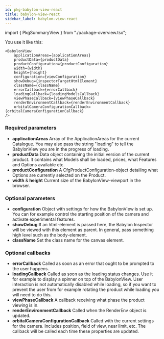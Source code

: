 ```yaml
---
id: pkg-babylon-view-react
title: babylon-view-react
sidebar_label: babylon-view-react
---
```


import { PkgSummaryView } from "./package-overview.tsx";

<PkgSummaryView n="babylon-view-react" />

You use it like this:

```tsx
<BabylonView
	applicationAreas={applicationAreas}
	productData={productData}
	productConfiguration={productConfiguration}
	width={width}
	height={height}
	configuration={viewConfiguration}
	showDebug={inspectorTargetHtmlElement}
	className={className}
	errorCallback={errorCallback}
	loadingCallback={loadingModelsCallback}
	viewPhaseCallback={viewPhaseCallback}
	renderEnvironmentCallback={renderEnvironmentCallback}
	orbitalCameraConfigurationCallback={orbitalCameraConfigurationCallback}
/>
```

### Required parameters

-   **applicationAreas** Array of the ApplicationAreas for the current Catalogue. You may also pass the string "loading" to tell the BabylonView you are in the progress of loading.
-   **productData** Data object containing the initial version of the current product. It contains what Models shall be loaded, prices, what Features and Options available etc.
-   **productConfiguration** A CfgProductConfiguration-object detailing what Options are currently selected on the Product.
-   **width** & **height** Current size of the BabylonView-viewport in the browser.

### Optional parameters

-   **configuration** Object with settings for how the BabylonView is set up. You can for example control the starting position of the camera and activate experimental features.
-   **showDebug** If an html-element is passed here, the Babylon Inspector will be viewed with this element as parent. In general, pass something high level such as the body-element.
-   **className** Set the class name for the canvas element.

### Optional callbacks

-   **errorCallback** Called as soon as an error that ought to be prompted to the user happens.
-   **loadingCallback** Called as soon as the loading status changes. Use it for example to display a spinner on top of the BabylonView. User interaction is not automatically disabled while loading, so if you want to prevent the user from for example rotating the product while loading you will need to do this.
-   **viewPhaseCallback** A callback receiving what phase the product viewing is in.
-   **renderEnvironmentCallback** Called when the RenderEnv object is updated.
-   **orbitalCameraConfigurationCallback** Called with the current settings for the camera. Includes position, field of view, near limit, etc. The callback will be called each time these properties are updated.
